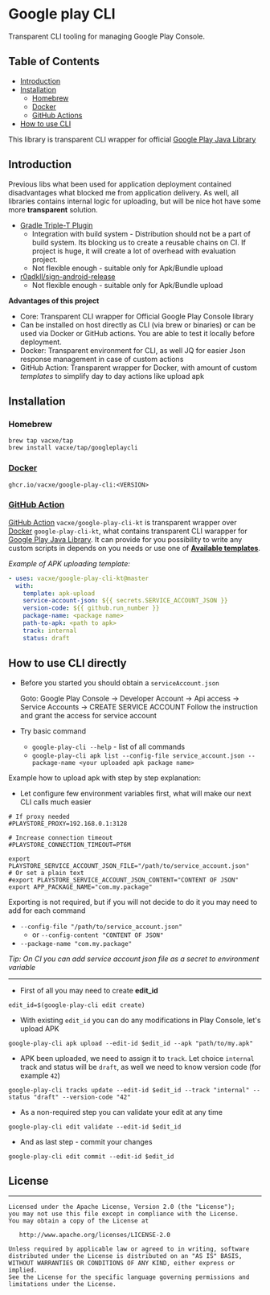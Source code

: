 # Google play CLI
Transparent CLI tooling for managing Google Play Console.

## Table of Contents

- [Introduction](#introduction)
- [Installation](#installation)
  - [Homebrew](#homebrew)
  - [Docker](#docker)
  - [GitHub Actions](#github-action)
- [How to use CLI](#how-to-use-cli-directly)

This library is transparent CLI wrapper for official [Google Play Java Library](https://developers.google.com/android-publisher/api-ref)

## Introduction

Previous libs what been used for application deployment contained disadvantages what blocked me from application delivery. As well, all libraries contains internal logic for uploading, but will be nice hot have some more **transparent** solution.
* [Gradle Triple-T Plugin](https://github.com/Triple-T/gradle-play-publisher)
  * Integration with build system - Distribution should not be a part of build system. Its blocking us to create a reusable chains on CI. If project is huge, it will create a lot of overhead with evaluation project.
  * Not flexible enough - suitable only for Apk/Bundle upload
* [r0adkll/sign-android-release](https://github.com/r0adkll/sign-android-release)
  * Not flexible enough - suitable only for Apk/Bundle upload

**Advantages of this project**
  * Core: Transparent CLI wrapper for Official Google Play Console library
  * Can be installed on host directly as CLI (via brew or binaries) or can be used via Docker or GitHub actions. You are able to test it locally before deployment.
  * Docker: Transparent environment for CLI, as well JQ for easier Json response management in case of custom actions
  * GitHub Action: Transparent wrapper for Docker, with amount of custom *templates* to simplify day to day actions like upload apk

## Installation

### Homebrew

```
brew tap vacxe/tap
brew install vacxe/tap/googleplaycli
```

### [Docker](https://github.com/Vacxe/google-play-cli-kt/pkgs/container/google-play-cli)

```
ghcr.io/vacxe/google-play-cli:<VERSION>
```

### [GitHub Action](https://github.com/marketplace/actions/google-play-console)

[GitHub Action](https://github.com/marketplace/actions/google-play-console) `vacxe/google-play-cli-kt` is transparent wrapper over [Docker](https://github.com/Vacxe/google-play-cli-kt/pkgs/container/google-play-cli) `google-play-cli-kt`, what contains transparent CLI warapper for [Google Play Java Library](https://developers.google.com/android-publisher/api-ref). It can provide for you possibility to write any custom scripts in depends on you needs or use one of **[Available templates](#github-action/README.md)**.

*Example of APK uploading template:*
```yaml
- uses: vacxe/google-play-cli-kt@master
  with:
    template: apk-upload
    service-account-json: ${{ secrets.SERVICE_ACCOUNT_JSON }}
    version-code: ${{ github.run_number }}
    package-name: <package name>
    path-to-apk: <path to apk>
    track: internal
    status: draft
```

## How to use CLI directly
* Before you started you should obtain a `serviceAccount.json`

  Goto: Google Play Console -> Developer Account -> Api access -> Service Accounts -> CREATE SERVICE ACCOUNT
  Follow the instruction and grant the access for service account
* Try basic command
  * ```google-play-cli --help``` - list of all commands
  * ```google-play-cli apk list --config-file service_account.json --package-name <your uploaded apk package name>```

Example how to upload apk with step by step explanation:

* Let configure few environment variables first, what will make our next CLI calls much easier
```shell
# If proxy needed
#PLAYSTORE_PROXY=192.168.0.1:3128

# Increase connection timeout
#PLAYSTORE_CONNECTION_TIMEOUT=PT6M

export PLAYSTORE_SERVICE_ACCOUNT_JSON_FILE="/path/to/service_account.json"
# Or set a plain text
#export PLAYSTORE_SERVICE_ACCOUNT_JSON_CONTENT="CONTENT OF JSON"
export APP_PACKAGE_NAME="com.my.package"
```

Exporting is not required, but if you will not decide to do it you may need to add for each command
* `--config-file "/path/to/service_account.json"`
  * or `--config-content "CONTENT OF JSON"`
* `--package-name "com.my.package"`

*Tip: On CI you can add service account json file as a secret to environment variable*

---

* First of all you may need to create **edit_id**
```shell
edit_id=$(google-play-cli edit create)
```
* With existing `edit_id` you can do any modifications in Play Console, let's upload APK
```shell
google-play-cli apk upload --edit-id $edit_id --apk "path/to/my.apk"
```
* APK been uploaded, we need to assign it to `track`. Let choice `internal` track and status will be `draft`, as well we need to know version code (for example `42`)
```shell
google-play-cli tracks update --edit-id $edit_id --track "internal" --status "draft" --version-code "42"
```
* As a non-required step you can validate your edit at any time
```shell
google-play-cli edit validate --edit-id $edit_id
```
* And as last step - commit your changes
```shell
google-play-cli edit commit --edit-id $edit_id
```

## License

-------

    Licensed under the Apache License, Version 2.0 (the "License");
    you may not use this file except in compliance with the License.
    You may obtain a copy of the License at

       http://www.apache.org/licenses/LICENSE-2.0

    Unless required by applicable law or agreed to in writing, software
    distributed under the License is distributed on an "AS IS" BASIS,
    WITHOUT WARRANTIES OR CONDITIONS OF ANY KIND, either express or implied.
    See the License for the specific language governing permissions and
    limitations under the License.
